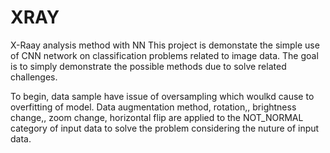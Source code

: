 # XRAY
X-Raay analysis method with NN
This project is demonstate the simple use of CNN  network on classification problems related to image data. The goal is to simply demonstrate the possible methods due to solve related challenges. 

To begin, data sample have issue of oversampling which woulkd cause to overfitting of model. 
Data augmentation method, rotation,, brightness change,, zoom change, horizontal flip are applied to the NOT_NORMAL category of input data to solve the problem considering the nuture of input data. 
